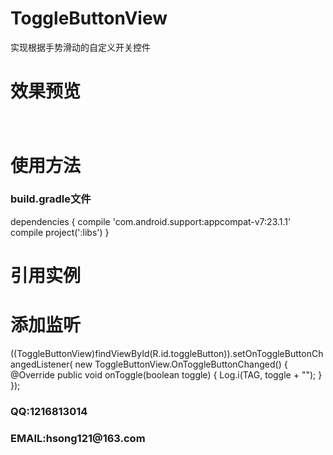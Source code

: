 # ToggleButtonView
实现根据手势滑动的自定义开关控件
<h1>效果预览<h1>

<img src="https://github.com/songnigo/ToggleButtonView/blob/master/ToggleButtonView/screenShots/main.png" alt="" style="max-width:100%;">

<h1>使用方法</h1>
<h3>build.gradle文件</h3>
    dependencies {
        compile 'com.android.support:appcompat-v7:23.1.1'
        compile project(':libs')
    }
<h1>引用实例</h1>
    <com.song.libs.ToggleButtonView
        android:layout_width="40dp"
        android:layout_height="25dp"
        android:layout_centerVertical="true"
        android:layout_alignParentRight="true"
        android:layout_marginRight="10dp"
        app:onColor="#0D4300"
        app:offColor="@android:color/white"
        app:bgLineHeight="7dp"
        app:bgLineColorRadius="3dp"
        android:id="@+id/toggleButton"/>
<h1>添加监听</h1>
        ((ToggleButtonView)findViewById(R.id.toggleButton)).setOnToggleButtonChangedListener(
        new ToggleButtonView.OnToggleButtonChanged() {   
            @Override
            public void onToggle(boolean toggle) {
                Log.i(TAG, toggle + "");
            }
        });
<h3>QQ:1216813014</h3>
<h3>EMAIL:hsong121@163.com</h3>
